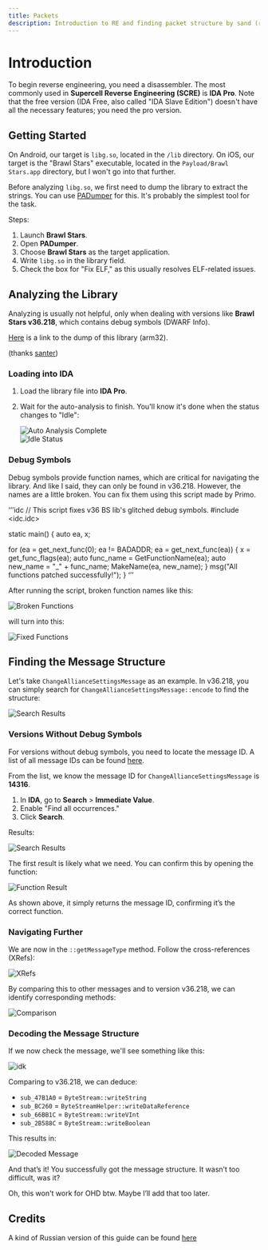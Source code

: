 ```yaml
---
title: Packets
description: Introduction to RE and finding packet structure by sand (real)
---
```


# Introduction
To begin reverse engineering, you need a disassembler. The most commonly used in **Supercell Reverse Engineering (SCRE)** is **IDA Pro**. Note that the free version (IDA Free, also called "IDA Slave Edition") doesn't have all the necessary features; you need the pro version.

## Getting Started
On Android, our target is `libg.so`, located in the `/lib` directory.
On iOS, our target is the "Brawl Stars" executable, located in the `Payload/Brawl Stars.app` directory, but I won't go into that further.

Before analyzing `libg.so`, we first need to dump the library to extract the strings. You can use [PADumper](https://github.com/BryanGIG/PADumper) for this. It's probably the simplest tool for the task.

Steps:  
1. Launch **Brawl Stars**.  
2. Open **PADumper**.  
3. Choose **Brawl Stars** as the target application.  
4. Write `libg.so` in the library field.  
5. Check the box for "Fix ELF," as this usually resolves ELF-related issues.

## Analyzing the Library
Analyzing is usually not helpful, only when dealing with versions like **Brawl Stars v36.218**, which contains debug symbols (DWARF Info).

[Here](https://mega.nz/file/e3AB3YqQ#Z1y4M-9wlUvA274IZgvKuqeq2k17Zj5EHu5SxqZMQXY) is a link to the dump of this library (arm32).

(thanks [santer](https://github.com/SANS3R66))

### Loading into IDA
1. Load the library file into **IDA Pro**.  
2. Wait for the auto-analysis to finish. You'll know it's done when the status changes to "Idle":

   ![Auto Analysis Complete](https://i.imgur.com/hs3103j.png)  
   ![Idle Status](https://i.imgur.com/0T8qjk4.png)

### Debug Symbols
Debug symbols provide function names, which are critical for navigating the library. And like I said, they can only be found in v36.218. However, the names are a little broken. You can fix them using this script made by Primo.

‘’’idc
// This script fixes v36 BS lib's glitched debug symbols.
#include <idc.idc>

static main() {
  auto ea, x;

  for (ea = get_next_func(0); ea != BADADDR; ea = get_next_func(ea)) {
    x = get_func_flags(ea);
    auto func_name = GetFunctionName(ea);
    auto new_name = "_" + func_name;
    MakeName(ea, new_name);
  }
  msg("All functions patched successfully!");
}
‘’’

After running the script, broken function names like this:

![Broken Functions](https://i.imgur.com/kvzQnzT.png)

will turn into this:

![Fixed Functions](https://i.imgur.com/FdUw3mI.png)

## Finding the Message Structure
Let's take `ChangeAllianceSettingsMessage` as an example. In v36.218, you can simply search for `ChangeAllianceSettingsMessage::encode` to find the structure:

![Search Results](https://i.imgur.com/h1KYVn8.png)

### Versions Without Debug Symbols
For versions without debug symbols, you need to locate the message ID. A list of all message IDs can be found [here](https://github.com/athemm/brawl-proxy/blob/main/packets.json).

From the list, we know the message ID for `ChangeAllianceSettingsMessage` is **14316**.

1. In **IDA**, go to **Search** > **Immediate Value**.  
2. Enable "Find all occurrences."  
3. Click **Search**.

Results:

![Search Results](https://i.imgur.com/fuoypEV.png)

The first result is likely what we need. You can confirm this by opening the function:

![Function Result](https://i.imgur.com/1ZeAtYs.png)

As shown above, it simply returns the message ID, confirming it’s the correct function.

### Navigating Further
We are now in the `::getMessageType` method. Follow the cross-references (XRefs):

![XRefs](https://i.imgur.com/P7Kfa4L.png)

By comparing this to other messages and to version v36.218, we can identify corresponding methods:

![Comparison](https://i.imgur.com/qgE5wM4.png)

### Decoding the Message Structure
If we now check the message, we'll see something like this:

![idk](https://i.imgur.com/Q9hoH9g.png)

Comparing to v36.218, we can deduce:

- `sub_47B1A0` = `ByteStream::writeString`  
- `sub_BC260` = `ByteStreamHelper::writeDataReference`  
- `sub_66BB1C` = `ByteStream::writeVInt`  
- `sub_2B588C` = `ByteStream::writeBoolean`

This results in:

![Decoded Message](https://i.imgur.com/GDFXjww.png)

And that’s it! You successfully got the message structure. It wasn’t too difficult, was it?

Oh, this won't work for OHD btw. Maybe I’ll add that too later.

## Credits
A kind of Russian version of this guide can be found [here](https://github.com/SANS3R66/brawlstars-re/wiki/Reverse-engineering)
